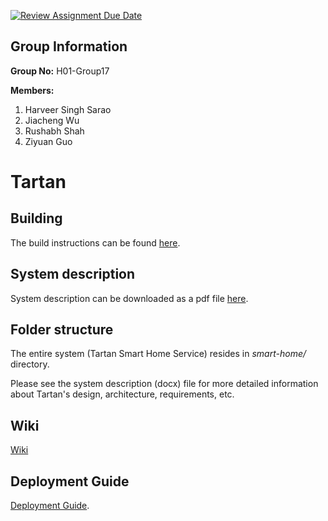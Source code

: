 [![Review Assignment Due Date](https://classroom.github.com/assets/deadline-readme-button-22041afd0340ce965d47ae6ef1cefeee28c7c493a6346c4f15d667ab976d596c.svg)](https://classroom.github.com/a/T-FWekHF)

## Group Information

**Group No:** H01-Group17  

**Members:**  
1. Harveer Singh Sarao  
2. Jiacheng Wu  
3. Rushabh Shah
4. Ziyuan Guo

# Tartan
## Building

The build instructions can be found [here](./docs/build_instructions.md).

## System description

System description can be downloaded as a pdf file
[here](./docs/TartanSystemDescription.pdf).

## Folder structure

The entire system (Tartan Smart Home Service) resides in *smart-home/*
directory.

Please see the system description (docx) file for more detailed information
about Tartan's design, architecture, requirements, etc.

## Wiki
[Wiki](https://github.com/harry-0168/Testing-Tartan/wiki)

## Deployment Guide
[Deployment Guide](https://github.com/harry-0168/Testing-Tartan/wiki/Continuous-Deployment).

